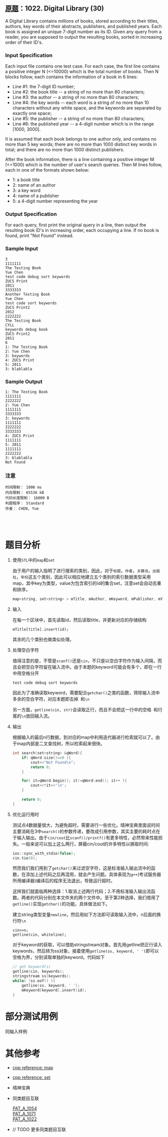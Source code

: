 ##	[原题](https://www.patest.cn/contests/pat-a-practise/1022)：1022. Digital Library (30)

A Digital Library contains millions of books, stored according to their titles, authors, key words of their abstracts, publishers, and published years. Each book is assigned an unique 7-digit number as its ID. Given any query from a reader, you are supposed to output the resulting books, sorted in increasing order of their ID's.

###	Input Specification

Each input file contains one test case. For each case, the first line contains a positive integer N (<=10000) which is the total number of books. Then N blocks follow, each contains the information of a book in 6 lines:

*	Line #1: the 7-digit ID number;
*	Line #2: the book title -- a string of no more than 80 characters;
*	Line #3: the author -- a string of no more than 80 characters;
*	Line #4: the key words -- each word is a string of no more than 10 characters without any white space, and the keywords are separated by exactly one space;
*	Line #5: the publisher -- a string of no more than 80 characters;
*	Line #6: the published year -- a 4-digit number which is in the range [1000, 3000].

It is assumed that each book belongs to one author only, and contains no more than 5 key words; there are no more than 1000 distinct key words in total; and there are no more than 1000 distinct publishers.

After the book information, there is a line containing a positive integer M (<=1000) which is the number of user's search queries. Then M lines follow, each in one of the formats shown below:

*	1: a book title
*	2: name of an author
*	3: a key word
*	4: name of a publisher
*	5: a 4-digit number representing the year

###	Output Specification

For each query, first print the original query in a line, then output the resulting book ID's in increasing order, each occupying a line. If no book is found, print "Not Found" instead.

###	Sample Input

	3
	1111111
	The Testing Book
	Yue Chen
	test code debug sort keywords
	ZUCS Print
	2011
	3333333
	Another Testing Book
	Yue Chen
	test code sort keywords
	ZUCS Print2
	2012
	2222222
	The Testing Book
	CYLL
	keywords debug book
	ZUCS Print2
	2011
	6
	1: The Testing Book
	2: Yue Chen
	3: keywords
	4: ZUCS Print
	5: 2011
	3: blablabla

###	Sample Output

	1: The Testing Book
	1111111
	2222222
	2: Yue Chen
	1111111
	3333333
	3: keywords
	1111111
	2222222
	3333333
	4: ZUCS Print
	1111111
	5: 2011
	1111111
	2222222
	3: blablabla
	Not Found

###	注意

	时间限制： 1000 ms
	内存限制： 65536 kB
	代码长度限制： 16000 B
	判题程序： Standard
	作者： CHEN, Yue

<br/><br/>

#	题目分析

1.	使用`STL`中的`map`和`set`

	由于用户的输入指明了进行搜索的类别，因此，对于`标题`，`作者`，`关键词`，`出版社`，`年份`这五个类别，因此可以相应地建立五个类别的索引数据类型采用map，其中key为类型，value为包含索引的id的集合set，注意set会自动去重和排序。

	```cpp
	map<string, set<string> > mTitle, mAuthor, mKeyword, mPublisher, mYear;
	```
	
2.	输入

	在每一个区块中，首先读取id，然后读取title，并更新对应的存储结构

	```
	mTitle[title].insert(id);
	```

	其余的几个类别也做类似处理。

3.	处理空白字符

	值得注意的是，不管是`scanf()`还是`cin`，不只是以空白字符作为输入间隔，而且会把空白字符留在输入流中。由于本题的keyword可能会有多个，即在一行中用空格分开

	```
	test code debug sort keywords
	```

	因此为了准确读取keyword，需要配合`getchar()`之类的函数，筛除输入流中多余的空白字符，对应本题即去掉` `和`\n`

	另一方面，`getline(cin, str)`会读取正行，而且不会把这一行中的空格` `和行尾的`\n`放回输入流。

4.	输出

	根据输入的最后n行数据，到对应的map中利用迭代器进行检索就可以了。由于map内部是二叉查找树，所以检索起来很快。

	```cpp
	int search(set<string> &qWord){
		if( qWord.size()==0 ){
			cout<<"Not Found\n";
			return 0;
		}

		for( it=qWord.begin(); it!=qWord.end(); it++ ){
			cout<<*it<<'\n';
		}
		
		return 0;
	}
	```

5.	优化运行用时

	测试点4数据量很大，为避免超时，需要进行一些优化。晴神宝典里面说时间主要消耗在3中`search()`的参数传递，要改成引用参数，其实主要的耗时点在于输入输出。由于`cin/cout`比`scanf()/printf()`有更多特性，必然带来性能损失。一般来说可以加上这么两行，屏蔽cin/cout的许多特性以换取时间:
	
	```cpp
	ios::sync_with_stdio(false);
	cin.tie(0);
	```

	然而我们我们用到了`getchar()`来过滤空字符，这是标准输入输出流中的函数，在添加上述代码之后再混用，就会产生问题。具体表现为`g++`(考试服务器所用编译器)编译后的程序无法退出，导致运行超时。

	这样我们就面临两种选择：1.取消上述两行代码；2.不用标准输入输出流函数。两者的代码分别在本文件夹的两个文件中。至于第2种选择，我们借用了`getline()`实现`getchar()`的功能。具体做法如下。

	建立string类型变量`newline`，然后用如下方法即可读取输入流中，n后面的换行符`\n`

	```
	cin>>n;
	getline(cin, whiteline);
	```

	对于keyword的获取，可以借助stringstream对象。首先用getline把正行读入keywords，然后转为ss对象，接着使用`getline(ss, keyword, ' ')`即可以空格为界，分别读取单独的keyword。代码如下

	```cpp
	// get keyword(s)
	getline(cin, keywords);
	stringstream ss(keywords);
	while( !ss.eof() ){
		getline(ss, keyword, ' ');
		mKeyword[keyword].insert(id);
	}
	```

#	部分测试用例

同输入样例

#	其他参考

*	[cpp reference: map](http://www.cplusplus.com/reference/map/map/?kw=map)

*	[cpp reference: set](http://www.cplusplus.com/reference/set/set/?kw=set)

*	晴神宝典

*	同类题目互联

	[PAT_A_1054](https://github.com/jJayyyyyyy/cs/tree/master/OJ/PAT/advanced_level/1054_The_Dorminat_Color)  
	[PAT_A_1071](https://github.com/jJayyyyyyy/cs/tree/master/OJ/PAT/advanced_level/1071_Speech_Patterns)  
	[PAT_A_1022](https://github.com/jJayyyyyyy/cs/tree/master/OJ/PAT/advanced_level/1022_Digital_Library)

*	// TODO 更多同类题目互联